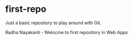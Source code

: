 # first-repo
Just a basic repository to play around with Git.

Radha Nayakanti - Welocme to first repository in Web Apps
